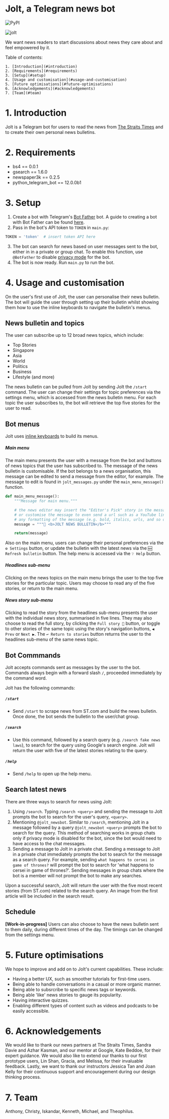 # Jolt, a Telegram news bot

![PyPI](https://img.shields.io/pypi/pyversions/Django.svg)

![jolt](/Users/theophiluskwek/Documents/Github/Jolt/Jolt-Portfolio.png)

We want news readers to start discussions about news they care about and feel empowered by it.

Table of contents:

    1. [Introduction](#introduction)
    2. [Requirements](#requirements)
    3. [Setup](#setup)
    4. [Usage and customisation](#usage-and-customisation)
    5. [Future optimisations](#future-optimisations)
    6. [Acknowledgements](#acknowledgements)
    7. [Team](#team)

# 1. Introduction

Jolt is a Telegram bot for users to read the news from [The Straits Times](https://www.straitstimes.com) and to create their own personal news bulletins.

# 2. Requirements

* bs4 == 0.0.1
* gsearch == 1.6.0
* newspaper3k == 0.2.5
* python\_telegram\_bot == 12.0.0b1

# 3. Setup

1. Create a bot with Telegram's [Bot Father](https://telegram.me/botfather) bot. A guide to creating a bot with Bot Father can be found [here](<https://core.telegram.org/bots#6-botfather>).
2. Pass in the bot's API token to `TOKEN` in `main.py`:
```python
TOKEN = 'token'  # insert token API here
```
3. The bot can search for news based on user messages sent to the bot, either in in a private or group chat. To enable this function, use `@BotFather` to disable [privacy mode](<https://core.telegram.org/bots#privacy-mode>) for the bot.
4. The bot is now ready. Run `main.py` to run the bot.

# 4. Usage and customisation

On the user's first use of Jolt, the user can personalise their news bulletin. The bot will guide the user through setting up their bulletin whilst showing them how to use the inline keyboards to navigate the bulletin's menus.

## News bulletin and topics

The user can subscribe up to 12 broad news topics, which include:

* Top Stories
* Singapore
* Asia
* World
* Politics
* Business
* Lifestyle (and more)

The news bulletin can be pulled from Jolt by sending Jolt the `/start` command. The user can change their settings for topic preferences via the settings menu, which is accessed from the news bulletin menu. For each topic the user subscribes to, the bot will retrieve the top five stories for the user to read.

## Bot menus

Jolt uses [inline keyboards](https://core.telegram.org/bots/2-0-intro#new-inline-keyboards) to build its menus.

##### Main menu
The main menu presents the user with a message from the bot and buttons of news topics that the user has subscribed to. The message of the news bulletin is customisable. If the bot belongs to a news organisation, this message can be edited to send a message from the editor, for example. The message to edit is found in `jolt_messages.py` under the `main_menu_message()` function.

```python
def main_menu_message():
    """Message for main menu."""

    # the news editor may insert the "Editor's Pick" story in the message here,
    # or customise the message to even send a url such as a YouTube link.
    # any formatting of the message (e.g. bold, italics, urls, and so on) is done in HTML.
    message = """📌 <b>JOLT NEWS BULLETIN</b>"""

    return(message)
```

Also on the main menu, users can change their personal preferences via the `⚙️ Settings` button, or update the bulletin with the latest news via the `🆕 Refresh bulletin` button. The help menu is accessed via the `❔ Help` button.

##### Headlines sub-menu
Clicking on the news topics on the main menu brings the user to the top five stories for the particular topic. Users may choose to read any of the five stories, or return to the main menu.

##### News story sub-menu
Clicking to read the story from the headlines sub-menu presents the user with the individual news story, summarised in five lines. They may also choose to read the full story, by clicking the `Full story 📑` button, or toggle to other stories of the same topic using the story's navigation buttons, `◀ Prev` or `Next ▶`. The `↩ Return to stories` button returns the user to the headlines sub-menu of the same news topic.

## Bot Commmands

Jolt accepts commands sent as messages by the user to the bot. Commands always begin with a forward slash `/`, proceeded immediately by the command word.

Jolt has the following commands:

##### `/start`

* Send `/start` to scrape news from ST.com and build the news bulletin. Once done, the bot sends the bulletin to the user/chat group.


##### `/search`

* Use this command, followed by a search query (e.g. `/search fake news laws`), to search for the query using Google's search engine. Jolt will return the user with five of the latest stories relating to the query.

##### `/help`

* Send `/help` to open up the help menu.

## Search latest news

There are three ways to search for news using Jolt:

1. Using `/search`. Typing `/search <query>` and sending the message to Jolt prompts the bot to search for the user's query, `<query>`.
2. Mentioning `@jolt_newsbot`. Similar to `/search`, mentioning Jolt in a message followed by a query `@jolt_newsbot <query>` prompts the bot to search for the query. This method of searching works in group chats only if privacy mode is disabled for the bot, since the bot would need to have access to the chat messages.
3. Sending a message to Jolt in a private chat. Sending a message to Jolt in a private chat immediately prompts the bot to search for the message as a search query. For example, sending `what happens to cersei in game of thrones?` will prompt the bot to search for 'what happens to cersei in game of thrones?'. Sending messages in group chats where the bot is a member will not prompt the bot to make any searches.

Upon a successful search, Jolt will return the user with the five most recent stories (from ST.com) related to the search query. An image from the first article will be included in the search result.

## Schedule 

__[Work-in-progress]__ Users can also choose to have the news bulletin sent to them daily, during different times of the day. The timings can be changed from the settings menu.

# 5. Future optimisations

We hope to improve and add on to Jolt's current capabilities. These include:

* Having a better UX, such as smoother tutorials for first-time users.
* Being able to handle conversations in a casual or more organic manner.
* Being able to subsrcribe to specific news tags or keywords.
* Being able 'like' news stories to gauge its popularity.
* Having interactive quizzes.
* Enabling different types of content such as videos and podcasts to be easily accessible.

# 6. Acknowledgements

We would like to thank our news partners at The Straits Times, Sandra Davie and Azhar Kasman, and our mentor at Google, Kate Beddoe, for their expert guidance. We would also like to extend our thanks to our first prototype users, Lin Shan, Gracia, and Melissa, for their invaluable feedback. Lastly, we want to thank our instructors Jessica Tan and Joan Kelly for their continuous support and encouragement during our design thinking process.

# 7. Team

Anthony, Christy, Iskandar, Kenneth, Michael, and Theophilus.
